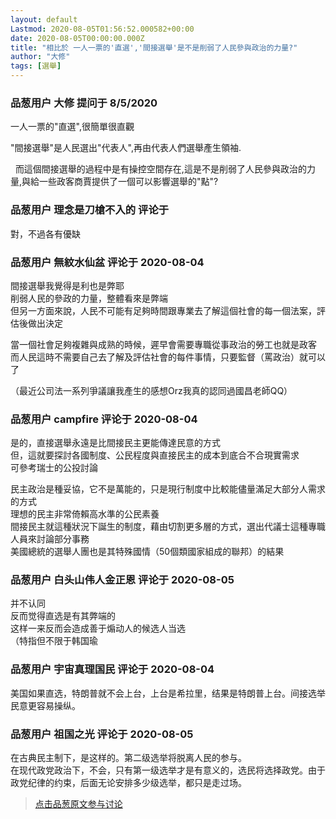 ```yaml
---
layout: default
Lastmod: 2020-08-05T01:56:52.000582+00:00
date: 2020-08-05T00:00:00.000Z
title: "相比於 一人一票的'直選','間接選舉'是不是削弱了人民參與政治的力量?"
author: "大修"
tags: [選舉]
---
```



### 品葱用户 **大修** 提问于 8/5/2020
    
一人一票的"直選",很簡單很直觀  
  
"間接選舉"是人民選出"代表人",再由代表人們選舉產生領袖.  
  
  而這個間接選舉的過程中是有操控空間存在,這是不是削弱了人民參與政治的力量,與給一些政客商賈提供了一個可以影響選舉的"點"?
    
                

### 品葱用户 **理念是刀槍不入的** 评论于 
        
對，不過各有優缺
        
                

### 品葱用户 **無紋水仙盆** 评论于 2020-08-04
        
間接選舉我覺得是利也是弊耶  
削弱人民的參政的力量，整體看來是弊端  
但另一方面來說，人民不可能有足夠時間跟專業去了解這個社會的每一個法案，評估後做出決定  
  
當一個社會足夠複雜與成熟的時候，遲早會需要專職從事政治的勞工也就是政客  
而人民這時不需要自己去了解及評估社會的每件事情，只要監督（罵政治）就可以了  
  
（最近公司法一系列爭議讓我產生的感想Orz我真的認同過國昌老師QQ）
        
                

### 品葱用户 **campfire** 评论于 2020-08-04
        
是的，直接選舉永遠是比間接民主更能傳達民意的方式  
但，這就要探討各國制度、公民程度與直接民主的成本到底合不合現實需求  
可參考瑞士的公投討論  
  
民主政治是種妥協，它不是萬能的，只是現行制度中比較能儘量滿足大部分人需求的方式  
理想的民主非常倚賴高水準的公民素養  
間接民主就這種狀況下誕生的制度，藉由切割更多層的方式，選出代議士這種專職人員來討論部分事務  
美國總統的選舉人團也是其特殊國情（50個類國家組成的聯邦）的結果
        
                

### 品葱用户 **白头山伟人金正恩** 评论于 2020-08-05
        
并不认同  
反而觉得直选是有其弊端的  
这样一来反而会造成善于煽动人的候选人当选  
（特指但不限于韩国瑜
        
                

### 品葱用户 **宇宙真理国民** 评论于 2020-08-04
        
美国如果直选，特朗普就不会上台，上台是希拉里，结果是特朗普上台。间接选举民意更容易操纵。
        
                

### 品葱用户 **祖国之光** 评论于 2020-08-05
        
在古典民主制下，是这样的。第二级选举将脱离人民的参与。  
在现代政党政治下，不会，只有第一级选举才是有意义的，选民将选择政党。由于政党纪律的约束，后面无论安排多少级选举，都只是走过场。
        
                





> [点击品葱原文参与讨论](https://pincong.rocks/question/29379)

